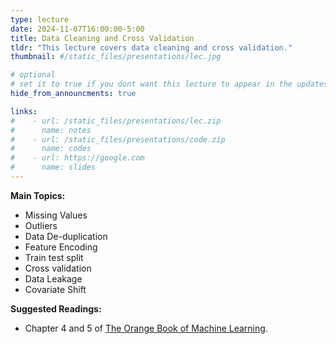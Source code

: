 ```yaml
---
type: lecture
date: 2024-11-07T16:00:00-5:00
title: Data Cleaning and Cross Validation
tldr: "This lecture covers data cleaning and cross validation."
thumbnail: #/static_files/presentations/lec.jpg

# optional
# set it to true if you dont want this lecture to appear in the updates section
hide_from_announcments: true

links: 
#    - url: /static_files/presentations/lec.zip
#      name: notes
#    - url: /static_files/presentations/code.zip
#      name: codes
#    - url: https://google.com
#      name: slides
---
```

**Main Topics:**
- Missing Values
- Outliers
- Data De-duplication
- Feature Encoding
- Train test split
- Cross validation
- Data Leakage
- Covariate Shift

**Suggested Readings:**
- Chapter 4 and 5 of [The Orange Book of Machine Learning](https://leanpub.com/TOBoML).